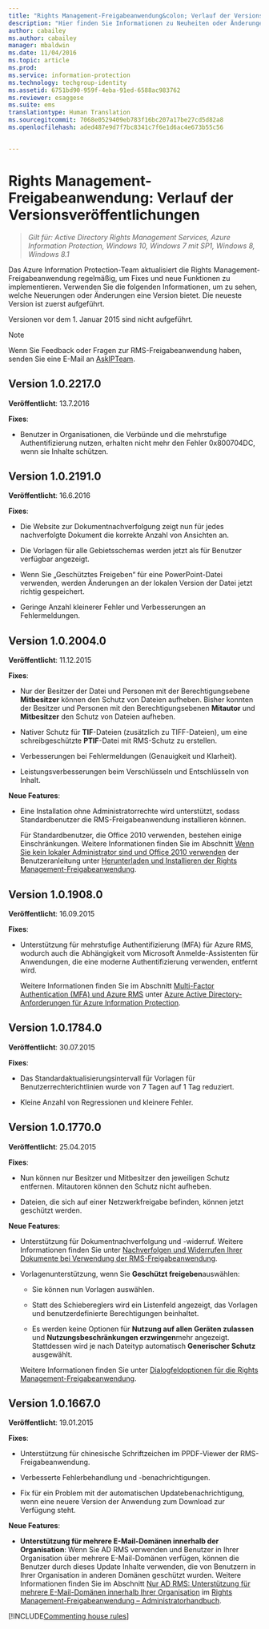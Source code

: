 ```yaml
---
title: "Rights Management-Freigabeanwendung&colon; Verlauf der Versionsveröffentlichungen | Azure Information Protection"
description: "Hier finden Sie Informationen zu Neuheiten oder Änderungen an einer Version der Rights Management-Freigabeanwendung für Windows."
author: cabailey
ms.author: cabailey
manager: mbaldwin
ms.date: 11/04/2016
ms.topic: article
ms.prod: 
ms.service: information-protection
ms.technology: techgroup-identity
ms.assetid: 6751bd90-959f-4eba-91ed-6588ac983762
ms.reviewer: esaggese
ms.suite: ems
translationtype: Human Translation
ms.sourcegitcommit: 7068e0529409eb783f16bc207a17be27cd5d82a8
ms.openlocfilehash: aded487e9d7f7bc8341c7f6e1d6ac4e673b55c56


---
```


# <a name="rights-management-sharing-application-version-release-history"></a>Rights Management-Freigabeanwendung: Verlauf der Versionsveröffentlichungen

>*Gilt für: Active Directory Rights Management Services, Azure Information Protection, Windows 10, Windows 7 mit SP1, Windows 8, Windows 8.1*

Das Azure Information Protection-Team aktualisiert die Rights Management-Freigabeanwendung regelmäßig, um Fixes und neue Funktionen zu implementieren. Verwenden Sie die folgenden Informationen, um zu sehen, welche Neuerungen oder Änderungen eine Version bietet. Die neueste Version ist zuerst aufgeführt.

Versionen vor dem 1. Januar 2015 sind nicht aufgeführt.

> [!NOTE]
> Wenn Sie Feedback oder Fragen zur RMS-Freigabeanwendung haben, senden Sie eine E-Mail an [AskIPTeam](mailto:AskIPTeam@microsoft.com?subject=RMS%20sharing%20app:%20Feedback%20or%20question).

## <a name="version-1022170"></a>Version 1.0.2217.0

**Veröffentlicht**: 13.7.2016

**Fixes**:

- Benutzer in Organisationen, die Verbünde und die mehrstufige Authentifizierung nutzen, erhalten nicht mehr den Fehler 0x800704DC, wenn sie Inhalte schützen.



## <a name="version-1021910"></a>Version 1.0.2191.0
**Veröffentlicht**: 16.6.2016

**Fixes**:

- Die Website zur Dokumentnachverfolgung zeigt nun für jedes nachverfolgte Dokument die korrekte Anzahl von Ansichten an.

- Die Vorlagen für alle Gebietsschemas werden jetzt als für Benutzer verfügbar angezeigt.

- Wenn Sie „Geschütztes Freigeben“ für eine PowerPoint-Datei verwenden, werden Änderungen an der lokalen Version der Datei jetzt richtig gespeichert.

- Geringe Anzahl kleinerer Fehler und Verbesserungen an Fehlermeldungen.


## <a name="version-1020040"></a>Version 1.0.2004.0
**Veröffentlicht**: 11.12.2015

**Fixes**:

-   Nur der Besitzer der Datei und Personen mit der Berechtigungsebene **Mitbesitzer** können den Schutz von Dateien aufheben. Bisher konnten der Besitzer und Personen mit den Berechtigungsebenen **Mitautor** und **Mitbesitzer** den Schutz von Dateien aufheben.

-   Nativer Schutz für **TIF**-Dateien (zusätzlich zu TIFF-Dateien), um eine schreibgeschützte **PTIF**-Datei mit RMS-Schutz zu erstellen.

-   Verbesserungen bei Fehlermeldungen (Genauigkeit und Klarheit).

-   Leistungsverbesserungen beim Verschlüsseln und Entschlüsseln von Inhalt.

**Neue Features**:

-   Eine Installation ohne Administratorrechte wird unterstützt, sodass Standardbenutzer die RMS-Freigabeanwendung installieren können.

    Für Standardbenutzer, die Office 2010 verwenden, bestehen einige Einschränkungen. Weitere Informationen finden Sie im Abschnitt [Wenn Sie kein lokaler Administrator sind und Office 2010 verwenden](install-sharing-app.md#if-you-are-not-a-local-administrator-and-use-office-2010) der Benutzeranleitung unter [Herunterladen und Installieren der Rights Management-Freigabeanwendung](install-sharing-app.md).

## <a name="version-1019080"></a>Version 1.0.1908.0
**Veröffentlicht**: 16.09.2015

**Fixes**:

-   Unterstützung für mehrstufige Authentifizierung (MFA) für Azure RMS, wodurch auch die Abhängigkeit vom Microsoft Anmelde-Assistenten für Anwendungen, die eine moderne Authentifizierung verwenden, entfernt wird.

    Weitere Informationen finden Sie im Abschnitt [Multi-Factor Authentication (MFA) und Azure RMS](../get-started/requirements-azure-ad.md#multi-factor-authentication-mfa-and-azure-information-protection) unter [Azure Active Directory-Anforderungen für Azure Information Protection](../get-started/requirements-azure-ad.md).

## <a name="version-1017840"></a>Version 1.0.1784.0
**Veröffentlicht**: 30.07.2015

**Fixes**:

-   Das Standardaktualisierungsintervall für Vorlagen für Benutzerrechterichtlinien wurde von 7 Tagen auf 1 Tag reduziert.

-   Kleine Anzahl von Regressionen und kleinere Fehler.

## <a name="version-1017700"></a>Version 1.0.1770.0
**Veröffentlicht**: 25.04.2015

**Fixes**:

-   Nun können nur Besitzer und Mitbesitzer den jeweiligen Schutz entfernen. Mitautoren können den Schutz nicht aufheben.

-   Dateien, die sich auf einer Netzwerkfreigabe befinden, können jetzt geschützt werden.

**Neue Features**:

-   Unterstützung für Dokumentnachverfolgung und -widerruf. Weitere Informationen finden Sie unter [Nachverfolgen und Widerrufen Ihrer Dokumente bei Verwendung der RMS-Freigabeanwendung](sharing-app-track-revoke.md).

-   Vorlagenunterstützung, wenn Sie **Geschützt freigeben**auswählen:

    -   Sie können nun Vorlagen auswählen.

    -   Statt des Schiebereglers wird ein Listenfeld angezeigt, das Vorlagen und benutzerdefinierte Berechtigungen beinhaltet.

    -   Es werden keine Optionen für **Nutzung auf allen Geräten zulassen** und **Nutzungsbeschränkungen erzwingen**mehr angezeigt. Stattdessen wird je nach Dateityp automatisch **Generischer Schutz** ausgewählt.

    Weitere Informationen finden Sie unter [Dialogfeldoptionen für die Rights Management-Freigabeanwendung](sharing-app-dialog-box.md).

## <a name="version-1016670"></a>Version 1.0.1667.0
**Veröffentlicht**: 19.01.2015

**Fixes**:

-   Unterstützung für chinesische Schriftzeichen im PPDF-Viewer der RMS-Freigabeanwendung.

-   Verbesserte Fehlerbehandlung und -benachrichtigungen.

-   Fix für ein Problem mit der automatischen Updatebenachrichtigung, wenn eine neuere Version der Anwendung zum Download zur Verfügung steht.

**Neue Features**:

-   **Unterstützung für mehrere E-Mail-Domänen innerhalb der Organisation**: Wenn Sie AD RMS verwenden und Benutzer in Ihrer Organisation über mehrere E-Mail-Domänen verfügen, können die Benutzer durch dieses Update Inhalte verwenden, die von Benutzern in Ihrer Organisation in anderen Domänen geschützt wurden. Weitere Informationen finden Sie im Abschnitt [Nur AD RMS: Unterstützung für mehrere E-Mail-Domänen innerhalb Ihrer Organisation](sharing-app-admin-guide.md#ad-rms-only-support-for-multiple-email-domains-within-your-organization) im [Rights Management-Freigabeanwendung – Administratorhandbuch](sharing-app-admin-guide.md).

[!INCLUDE[Commenting house rules](../includes/houserules.md)]



<!--HONumber=Jan17_HO4-->


